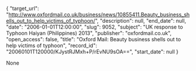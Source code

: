{
  "target_url": "http://www.oxfordmail.co.uk/business/news/10855411.Beauty_business_shells_out_to_help_victims_of_typhoon/", 
  "description": null, 
  "end_date": null, 
  "date": "2006-01-01T12:00:00", 
  "slug": 9052, 
  "subject": "UK response to Typhoon Haiyan (Philippines) 2013", 
  "publisher": "oxfordmail.co.uk", 
  "open_access": false, 
  "title": "Oxford Mail: Beauty business shells out to help victims of typhoon", 
  "record_id": "20060101T120000/KJystRJMxh+P/rEvNU9sOA==", 
  "start_date": null
}

None
